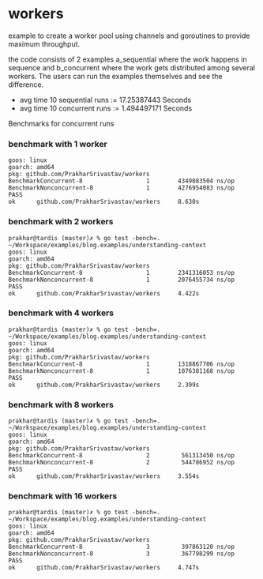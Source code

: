 # workers

example to create a worker pool using channels and goroutines to provide maximum throughput.

the code consists of 2 examples a_sequential where the work happens in sequence and b_concurrent where the work gets distributed
among several workers. The users can run the examples themselves and see the difference.


- avg time 10 sequential runs := 17.25387443 Seconds
- avg time 10 concurrent runs := 1.494497171 Seconds



Benchmarks for concurrent runs

### benchmark with 1 worker
```shell script
goos: linux
goarch: amd64
pkg: github.com/PrakharSrivastav/workers
BenchmarkConcurrent-8                  1        4349083504 ns/op
BenchmarkNonconcurrent-8               1        4276954083 ns/op
PASS
ok      github.com/PrakharSrivastav/workers     8.630s
```


### benchmark with 2 workers

```shell script
prakhar@tardis (master)✗ % go test -bench=.                                                                                                                                    ~/Workspace/examples/blog.examples/understanding-context
goos: linux
goarch: amd64
pkg: github.com/PrakharSrivastav/workers
BenchmarkConcurrent-8                  1        2341316053 ns/op
BenchmarkNonconcurrent-8               1        2076455734 ns/op
PASS
ok      github.com/PrakharSrivastav/workers     4.422s
```


### benchmark with 4 workers
```shell script
prakhar@tardis (master)✗ % go test -bench=.                                                                                                                                    ~/Workspace/examples/blog.examples/understanding-context
goos: linux
goarch: amd64
pkg: github.com/PrakharSrivastav/workers
BenchmarkConcurrent-8                  1        1318867706 ns/op
BenchmarkNonconcurrent-8               1        1076381168 ns/op
PASS
ok      github.com/PrakharSrivastav/workers     2.399s
```

### benchmark with 8 workers
```shell script
prakhar@tardis (master)✗ % go test -bench=.                                                                                                                                    ~/Workspace/examples/blog.examples/understanding-context
goos: linux
goarch: amd64
pkg: github.com/PrakharSrivastav/workers
BenchmarkConcurrent-8                  2         561313450 ns/op
BenchmarkNonconcurrent-8               2         544786952 ns/op
PASS
ok      github.com/PrakharSrivastav/workers     3.554s
```

### benchmark with 16 workers
```shell script
prakhar@tardis (master)✗ % go test -bench=.                                                                                                                                    ~/Workspace/examples/blog.examples/understanding-context
goos: linux
goarch: amd64
pkg: github.com/PrakharSrivastav/workers
BenchmarkConcurrent-8                  3         397863120 ns/op
BenchmarkNonconcurrent-8               3         367798299 ns/op
PASS
ok      github.com/PrakharSrivastav/workers     4.747s
```